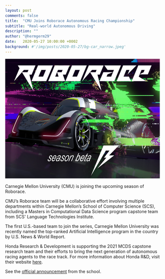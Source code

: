 ```yaml
---
layout: post
comments: false
title:  "CMU Joins Roborace Autonomous Racing Championship"
subtitle: "Real-world Autonomous Driving"
description: ""
author: "@hermgerm29"
date:   2020-05-27 10:00:00 +0002
background: #'/img/posts/2020-05-27/bg-car_narrow.jpeg'
---
```


<a href="https://roborace.com" target="_blank"><img width="700px" height="389px" src="/img/posts/2020-05-27/roborace.png"></a>

Carnegie Mellon University (CMU) is joining the upcoming season of Roborace.

CMU’s Roborace team will be a collaborative effort involving multiple departments within Carnegie Mellon’s School of Computer Science (SCS), including a Masters in Computational Data Science program capstone team from SCS' Language Technologies Institute.

The first U.S.-based team to join the series, Carnegie Mellon University was recently named the top-ranked Artificial Intelligence program in the country by U.S. News & World Report.

Honda Research & Development is supporting the 2021 MCDS capstone research team and their efforts to bring the next generation of autonomous racing agents to the race track. For more information about Honda R&D, visit their website <a href="http://www.hondaresearch.com/index.php" target="_blank">here</a>.

See the <a href="https://www.cs.cmu.edu/news/cmu-joins-roborace-autonomous-racing-championship" target="_blank">official announcement</a> from the school.
